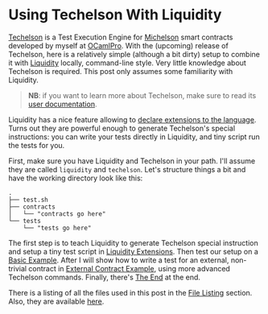 # Using Techelson With Liquidity

[Techelson] is a Test Execution Engine for [Michelson] smart contracts developed by myself at
[OCamlPro]. With the (upcoming) release of Techelson, here is a relatively simple (although a bit
dirty) setup to combine it with [Liquidity] locally, command-line style. Very little knowledge
about Techelson is required. This post only assumes some familiarity with Liquidity.

> **NB**: if you want to learn more about Techelson, make sure to read its [user documentation].

Liquidity has a nice feature allowing to [declare extensions to the language]. Turns out they are
powerful enough to generate Techelson's special instructions: you can write your tests directly in
Liquidity, and tiny script run the tests for you.

First, make sure you have Liquidity and Techelson in your path. I'll assume they are called
`liquidity` and `techelson`. Let's structure things a bit and have the working directory look like
this:

```
.
├── test.sh
├── contracts
│   └── "contracts go here"
└── tests
    └── "tests go here"
```

The first step is to teach Liquidity to generate Techelson special instruction and setup a tiny
test script in [Liquidity Extensions]. Then test our setup on a [Basic Example]. After I will show
how to write a test for an external, non-trivial contract in [External Contract Example], using
more advanced Techelson commands. Finally, there's [The End] at the end.

There is a listing of all the files used in this post in the [File Listing] section. Also, they are
available [here][demo dir].

[Techelson]: https://github.com/OCamlPro/techelson (Techelson's github repository)
[Michelson]: https://tezos.gitlab.io/master/whitedoc/michelson.html (Michelson's documentation)
[Liquidity]: http://www.liquidity-lang.org/ (Liquidity's official page)
[OCamlPro]: https://www.ocamlpro.com/ (OCamlPro's official page)
[declare extensions to the language]: http://www.liquidity-lang.org/doc/reference/liquidity.html#extended-primitives (Liquidity's extensions)
[demo dir]: https://github.com/AdrienChampion/blog/tree/master/src/tezos/techelson/with_liquidity/rsc (All files used in this post)
[user documentation]: https://ocamlpro.github.io/techelson/user_doc (Techelson's documentation.)

[Liquidity Extensions]: extensions.md (Liquidity extension section)
[Basic Example]: basic.md (Basic example section)
[External Contract Example]: external.md (External contract example section)
[The End]: end.md (The end section)
[File Listing]: listing.md (File Listing section)
